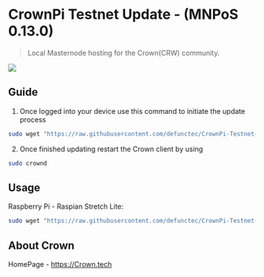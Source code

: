 # CrownPi Testnet Update - (MNPoS 0.13.0)
> Local Masternode hosting for the Crown(CRW) community.

![](http://i63.tinypic.com/vxke4x.png)

## Guide

1. Once logged into your device use this command to initiate the update process
```sh
sudo wget "https://raw.githubusercontent.com/defunctec/CrownPi-Testnet-Update/master/crownpiscript.sh" -O update.sh | bash && sudo chmod +x update.sh && sudo ./update.sh
```
2. Once finished updating restart the Crown client by using
```sh
sudo crownd
```

## Usage

Raspberry Pi - Raspian Stretch Lite:

```sh
sudo wget "https://raw.githubusercontent.com/defunctec/CrownPi-Testnet-Update/master/crownpiscript.sh" -O update.sh | bash && sudo chmod +x update.sh && sudo ./update.sh
```

## About Crown

HomePage - https://Crown.tech